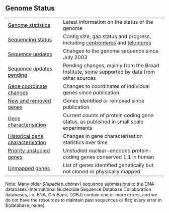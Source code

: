 ## Genome Status

| | |
|-|-|
| [Genome statistics](status/statistics) | Latest information on the status of the genome |
| [Sequencing status](status/sequencing-status) | Contig size, gap status and progress, including [centromeres](status/centromeres) and [telomeres](status/telomeres) |
| [Sequence updates](status/sequencing-updates) | Changes to the genome sequence since July 2003 |
| [Sequence updates pending](status/sequence-updates-pending) | Pending changes, mainly from the Broad Institute, some supported by data from other sources |
| [Gene coordinate changes](status/gene-coordinate-changes) | Changes to coordinates of individual genes since publication |
| [New and removed genes](status/new-and-removed-genes) | Genes identified or removed since publication |
| [Gene characterisation](status/gene-characterisation) | Current counts of protein coding gene status, as published in small scale experiments |
| [Historical gene characterisation](status/gene-characterisation-statistics-history) | Changes in gene characterisation statistics over time |
| [Priority unstudied genes](status/priority-unstudied-genes) | Unstudied nuclear-encoded protein-coding genes conserved 1:1 in human |
| [Unmapped genes](status/unmapped_genes) | List of genes identified genetically but not cloned or physically mapped |

Note: Many older *${species_abbrev}* sequence submissions to the DNA databases
(International Nucleotide Sequence Database Collaboration databases,
i.e. ENA, GenBank, DDBJ) contain one or more errors, and we do not have
the resources to maintain past sequences or flag every error in ${database_name}.


